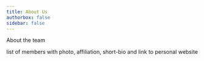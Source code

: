 ```yaml
---
title: About Us
authorbox: false
sidebar: false
---
```


About the team


list of members with photo, affiliation, short-bio and link to personal website